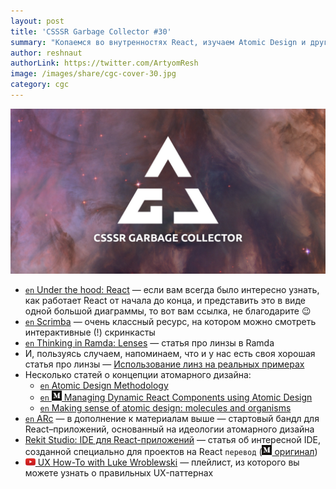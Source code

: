 ```yaml
---
layout: post
title: 'CSSSR Garbage Collector #30'
summary: "Копаемся во внутренностях React, изучаем Atomic Design и другие интересные материалы из наших чатов"
author: reshnaut
authorLink: https://twitter.com/ArtyomResh
image: /images/share/cgc-cover-30.jpg
category: cgc
---
```


[github]: /images/icons/github.png
[medium]: /images/icons/medium.png
[yt]: /images/icons/youtube.png

![CSSSR Garbage Collector](/images/share/cgc-cover-30.jpg)

- [`en` Under the hood: React](https://bogdan-lyashenko.github.io/Under-the-hood-ReactJS/) — если вам всегда было интересно узнать, как работает React от начала до конца, и представить это в виде одной большой диаграммы, то вот вам ссылка, не благодарите 😉
- [`en` Scrimba](https://scrimba.com/) — очень классный ресурс, на котором можно смотреть интерактивные (!) скринкасты
- [`en` Thinking in Ramda: Lenses](http://randycoulman.com/blog/2016/07/12/thinking-in-ramda-lenses/) — статья про линзы в Ramda 
- И, пользуясь случаем, напоминаем, что и у нас есть своя хорошая статья про линзы — [Использование линз на реальных примерах](http://blog.csssr.ru/2016/07/08/lenses/)
- Несколько статей о концепции атомарного дизайна:
  - [`en` Atomic Design Methodology](http://atomicdesign.bradfrost.com/chapter-2/)
  - [`en` ![medium] Managing Dynamic React Components using Atomic Design](https://medium.com/@yejodido/atomic-components-managing-dynamic-react-components-using-atomic-design-part-1-5f07451f261f)
  - [`en` Making sense of atomic design: molecules and organisms](https://about.futurelearn.com/blog/atomic-design-molecules-organisms)
- [`en` ARc](https://arc.js.org/) — в дополнение к материалам выше — стартовый бандл для React–приложений, основанный на идеологии атомарного дизайна
- [Rekit Studio: IDE для React-приложений](https://habrahabr.ru/company/ruvds/blog/349080/) — статья об интересной IDE, созданной специально для проектов на React `перевод` ([![medium] оригинал](https://medium.freecodecamp.org/introducing-rekit-studio-a-real-ide-for-react-and-redux-development-baf0c99cb542))
- [![yt] UX How-To with Luke Wroblewski](https://www.youtube.com/watch?v=xAKnPtbfNfY&list=PLg-UKERBljNy2Yem3RJkYL1V70dpzkysC) — плейлист, из которого вы можете узнать о правильных UX-паттернах
